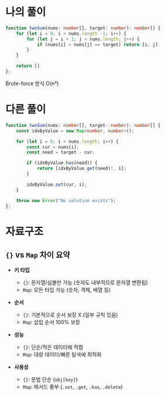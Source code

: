 # 나의 풀이
```ts
function twoSum(nums: number[], target: number): number[] {
    for (let i = 0; i < nums.length -1; i++) {
        for (let j = i + 1; j < nums.length; j++) {
            if (nums[i] + nums[j] == target) return [i, j]
        }
    }

    return []
};
```

Brute-force 방식 O(n²)

# 다른 풀이
```ts
function twoSum(nums: number[], target: number): number[] {
    const idxByValue = new Map<number, number>();

    for (let i = 0; i < nums.length; i++) {
        const cur = nums[i];
        const need = target - cur;

        if (idxByValue.has(need)) {
            return [idxByValue.get(need)!, i];
        }

        idxByValue.set(cur, i);
    }

    throw new Error("No solution exists");
};
```

# 자료구조
## `{}` vs `Map` 차이 요약

* **키 타입**

  * `{}`: 문자열/심볼만 가능 (숫자도 내부적으로 문자열 변환됨)
  * `Map`: 모든 타입 가능 (숫자, 객체, 배열 등)

* **순서**

  * `{}`: 기본적으로 순서 보장 X (일부 규칙 있음)
  * `Map`: 삽입 순서 100% 보장

* **성능**

  * `{}`: 단순/작은 데이터에 적합
  * `Map`: 대량 데이터/빠른 탐색에 최적화

* **사용성**

  * `{}`: 문법 단순 (`obj[key]`)
  * `Map`: 메서드 풍부 (`.set`, `.get`, `.has`, `.delete`)
